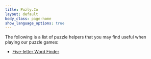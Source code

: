 ```yaml
---
title: Puzly.Co
layout: default
body_class: page-home
show_language_options: true
---
```



<section class="section tools">
	<div class="container">
		<div class="section-helper-list">
			<div class="section-title">
				The following is a list of puzzle helpers that you may find useful when playing our puzzle games:
			</div>
			<ul class="main-list">
				<li><a href="{{ layout.language }}/helper/five-letter-word-finder.html">Five-letter Word Finder</a></li>
			</ul>
		</div>
	</div>
</section>
